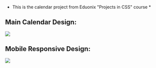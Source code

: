 * This is the calendar project from Eduonix "Projects in CSS" course *

## Main Calendar Design:  

![](https://raw.githubusercontent.com/robertguss/CSS-Responsive-Calendar/master/images/Calendar%20-%20Main.png)

## Mobile Responsive Design:  

![](https://raw.githubusercontent.com/robertguss/CSS-Responsive-Calendar/master/images/Calendar%20-%20Responsive.png)